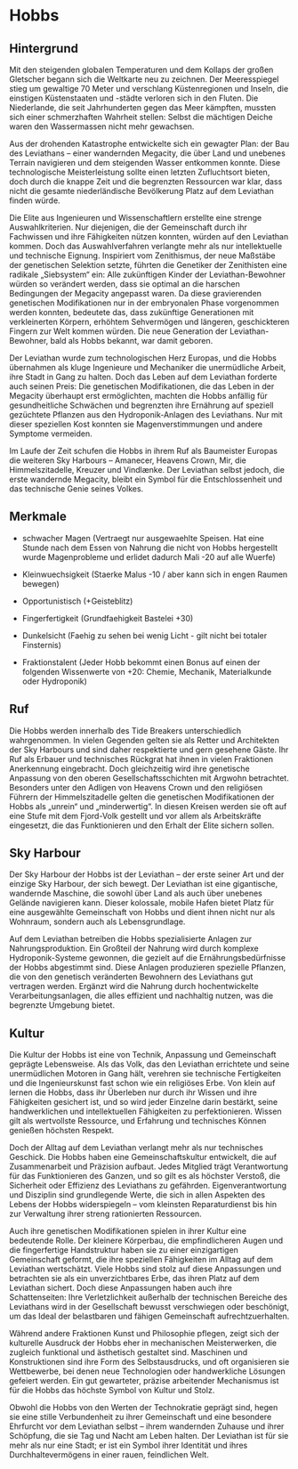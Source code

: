 # Hobbs

## Hintergrund

Mit den steigenden globalen Temperaturen und dem Kollaps der großen Gletscher begann sich die Weltkarte neu zu zeichnen. Der Meeresspiegel stieg um gewaltige 70 Meter und verschlang Küstenregionen und Inseln, die einstigen Küstenstaaten und -städte verloren sich in den Fluten. Die Niederlande, die seit Jahrhunderten gegen das Meer kämpften, mussten sich einer schmerzhaften Wahrheit stellen: Selbst die mächtigen Deiche waren den Wassermassen nicht mehr gewachsen.

Aus der drohenden Katastrophe entwickelte sich ein gewagter Plan: der Bau des Leviathans – einer wandernden Megacity, die über Land und unebenes Terrain navigieren und dem steigenden Wasser entkommen konnte. Diese technologische Meisterleistung sollte einen letzten Zufluchtsort bieten, doch durch die knappe Zeit und die begrenzten Ressourcen war klar, dass nicht die gesamte niederländische Bevölkerung Platz auf dem Leviathan finden würde.

Die Elite aus Ingenieuren und Wissenschaftlern erstellte eine strenge Auswahlkriterien. Nur diejenigen, die der Gemeinschaft durch ihr Fachwissen und ihre Fähigkeiten nützen konnten, würden auf den Leviathan kommen. Doch das Auswahlverfahren verlangte mehr als nur intellektuelle und technische Eignung. Inspiriert vom Zenithismus, der neue Maßstäbe der genetischen Selektion setzte, führten die Genetiker der Zenithisten eine radikale „Siebsystem“ ein: Alle zukünftigen Kinder der Leviathan-Bewohner würden so verändert werden, dass sie optimal an die harschen Bedingungen der Megacity angepasst waren. Da diese gravierenden genetischen Modifikationen nur in der embryonalen Phase vorgenommen werden konnten, bedeutete das, dass zukünftige Generationen mit verkleinerten Körpern, erhöhtem Sehvermögen und längeren, geschickteren Fingern zur Welt kommen würden. Die neue Generation der Leviathan-Bewohner, bald als Hobbs bekannt, war damit geboren.

Der Leviathan wurde zum technologischen Herz Europas, und die Hobbs übernahmen als kluge Ingenieure und Mechaniker die unermüdliche Arbeit, ihre Stadt in Gang zu halten. Doch das Leben auf dem Leviathan forderte auch seinen Preis: Die genetischen Modifikationen, die das Leben in der Megacity überhaupt erst ermöglichten, machten die Hobbs anfällig für gesundheitliche Schwächen und begrenzten ihre Ernährung auf speziell gezüchtete Pflanzen aus den Hydroponik-Anlagen des Leviathans. Nur mit dieser speziellen Kost konnten sie Magenverstimmungen und andere Symptome vermeiden.

Im Laufe der Zeit schufen die Hobbs in ihrem Ruf als Baumeister Europas die weiteren Sky Harbours – Amanecer, Heavens Crown, Mir, die Himmelszitadelle, Kreuzer und Vindlænke. Der Leviathan selbst jedoch, die erste wandernde Megacity, bleibt ein Symbol für die Entschlossenheit und das technische Genie seines Volkes.


## Merkmale

- schwacher Magen (Vertraegt nur ausgewaehlte Speisen. Hat eine Stunde nach dem Essen von Nahrung die nicht von Hobbs hergestellt wurde Magenprobleme und erlidet dadurch Mali -20 auf alle Wuerfe)
- Kleinwuechsigkeit (Staerke Malus -10 / aber kann sich in engen Raumen bewegen)

- Opportunistisch (+Geisteblitz)
- Fingerfertigkeit (Grundfaehigkeit Bastelei +30)
- Dunkelsicht (Faehig zu sehen bei wenig Licht - gilt nicht bei totaler Finsternis)

- Fraktionstalent (Jeder Hobb bekommt einen Bonus auf einen der folgenden Wissenwerte von +20: Chemie, Mechanik, Materialkunde oder Hydroponik)


## Ruf

Die Hobbs werden innerhalb des Tide Breakers unterschiedlich wahrgenommen. In vielen Gegenden gelten sie als Retter und Architekten der Sky Harbours und sind daher respektierte und gern gesehene Gäste. Ihr Ruf als Erbauer und technisches Rückgrat hat ihnen in vielen Fraktionen Anerkennung eingebracht. Doch gleichzeitig wird ihre genetische Anpassung von den oberen Gesellschaftsschichten mit Argwohn betrachtet. Besonders unter den Adligen von Heavens Crown und den religiösen Führern der Himmelszitadelle gelten die genetischen Modifikationen der Hobbs als „unrein“ und „minderwertig“. In diesen Kreisen werden sie oft auf eine Stufe mit dem Fjord-Volk gestellt und vor allem als Arbeitskräfte eingesetzt, die das Funktionieren und den Erhalt der Elite sichern sollen.

## Sky Harbour

Der Sky Harbour der Hobbs ist der Leviathan – der erste seiner Art und der einzige Sky Harbour, der sich bewegt. Der Leviathan ist eine gigantische, wandernde Maschine, die sowohl über Land als auch über unebenes Gelände navigieren kann. Dieser kolossale, mobile Hafen bietet Platz für eine ausgewählte Gemeinschaft von Hobbs und dient ihnen nicht nur als Wohnraum, sondern auch als Lebensgrundlage.

Auf dem Leviathan betreiben die Hobbs spezialisierte Anlagen zur Nahrungsproduktion. Ein Großteil der Nahrung wird durch komplexe Hydroponik-Systeme gewonnen, die gezielt auf die Ernährungsbedürfnisse der Hobbs abgestimmt sind. Diese Anlagen produzieren spezielle Pflanzen, die von den genetisch veränderten Bewohnern des Leviathans gut vertragen werden. Ergänzt wird die Nahrung durch hochentwickelte Verarbeitungsanlagen, die alles effizient und nachhaltig nutzen, was die begrenzte Umgebung bietet.

## Kultur

Die Kultur der Hobbs ist eine von Technik, Anpassung und Gemeinschaft geprägte Lebensweise. Als das Volk, das den Leviathan errichtete und seine unermüdlichen Motoren in Gang hält, verehren sie technische Fertigkeiten und die Ingenieurskunst fast schon wie ein religiöses Erbe. Von klein auf lernen die Hobbs, dass ihr Überleben nur durch ihr Wissen und ihre Fähigkeiten gesichert ist, und so wird jeder Einzelne darin bestärkt, seine handwerklichen und intellektuellen Fähigkeiten zu perfektionieren. Wissen gilt als wertvollste Ressource, und Erfahrung und technisches Können genießen höchsten Respekt.

Doch der Alltag auf dem Leviathan verlangt mehr als nur technisches Geschick. Die Hobbs haben eine Gemeinschaftskultur entwickelt, die auf Zusammenarbeit und Präzision aufbaut. Jedes Mitglied trägt Verantwortung für das Funktionieren des Ganzen, und so gilt es als höchster Verstoß, die Sicherheit oder Effizienz des Leviathans zu gefährden. Eigenverantwortung und Disziplin sind grundlegende Werte, die sich in allen Aspekten des Lebens der Hobbs widerspiegeln – vom kleinsten Reparaturdienst bis hin zur Verwaltung ihrer streng rationierten Ressourcen.

Auch ihre genetischen Modifikationen spielen in ihrer Kultur eine bedeutende Rolle. Der kleinere Körperbau, die empfindlicheren Augen und die fingerfertige Handstruktur haben sie zu einer einzigartigen Gemeinschaft geformt, die ihre speziellen Fähigkeiten im Alltag auf dem Leviathan wertschätzt. Viele Hobbs sind stolz auf diese Anpassungen und betrachten sie als ein unverzichtbares Erbe, das ihren Platz auf dem Leviathan sichert. Doch diese Anpassungen haben auch ihre Schattenseiten: Ihre Verletzlichkeit außerhalb der technischen Bereiche des Leviathans wird in der Gesellschaft bewusst verschwiegen oder beschönigt, um das Ideal der belastbaren und fähigen Gemeinschaft aufrechtzuerhalten.

Während andere Fraktionen Kunst und Philosophie pflegen, zeigt sich der kulturelle Ausdruck der Hobbs eher in mechanischen Meisterwerken, die zugleich funktional und ästhetisch gestaltet sind. Maschinen und Konstruktionen sind ihre Form des Selbstausdrucks, und oft organisieren sie Wettbewerbe, bei denen neue Technologien oder handwerkliche Lösungen gefeiert werden. Ein gut gewarteter, präzise arbeitender Mechanismus ist für die Hobbs das höchste Symbol von Kultur und Stolz.

Obwohl die Hobbs von den Werten der Technokratie geprägt sind, hegen sie eine stille Verbundenheit zu ihrer Gemeinschaft und eine besondere Ehrfurcht vor dem Leviathan selbst – ihrem wandernden Zuhause und ihrer Schöpfung, die sie Tag und Nacht am Leben halten. Der Leviathan ist für sie mehr als nur eine Stadt; er ist ein Symbol ihrer Identität und ihres Durchhaltevermögens in einer rauen, feindlichen Welt.






